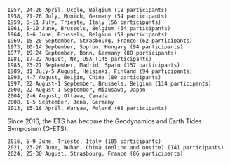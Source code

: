 
    1957, 24-26 April, Uccle, Belgium (18 participants)
    1958, 21-26 July, Munich, Germany (54 participants)
    1959, 6-11 July, Trieste, Italy (56 participants)
    1961, 5-10 June, Brussels, Belgium (54 participants)
    1964, 1-6 June, Brussels, Belgium (59 participants)
    1969, 15-20 September, Strasbourg, France (62 participants)
    1973, 10-14 September, Sopron, Hungary (94 participants)
    1977, 19-24 September, Bonn, Germany (88 participants)
    1981, 17-22 August, NY, USA (145 participants)
    1985, 23-27 September, Madrid, Spain (157 participants)
    1989, 31 July-5 August, Helsinki, Finland (94 participants)
    1993, 4-7 August, Beijin, China (80 participants)
    1997, 22 August-1 September, Brussels, Belgium (114 participants)
    2000, 22 August-1 September, Mizusawa, Japan
    2004, 2-6 August, Ottawa, Canada
    2008, 1-5 September, Jena, Germany
    2013, 15-18 April, Warsaw, Poland (68 participants)

Since 2016, the ETS has become the Geodynamics and Earth Tides Symposium (G-ETS).

    2016, 5-9 June, Trieste, Italy (105 participants)
    2021, 23-26 June, Wuhan, China (online and onsite) (141 participants)
    2024, 25-30 August, Strasbourg, France (86 participants)
